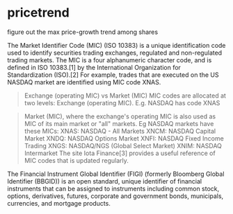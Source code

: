 # pricetrend
figure out the max price-growth trend among shares


The Market Identifier Code (MIC) (ISO 10383) is a unique identification code used to identify securities trading exchanges, regulated and non-regulated trading markets. The MIC is a four alphanumeric character code, and is defined in ISO 10383.[1] by the International Organization for Standardization (ISO).[2] For example, trades that are executed on the US NASDAQ market are identified using MIC code XNAS.

> Exchange (operating MIC) vs Market (MIC)
> MIC codes are allocated at two levels:
> Exchange (operating MIC). E.g. NASDAQ has code XNAS

> Market (MIC), where the exchange's operating MIC is also used as MIC of its main market or "all" markets. Eg NASDAQ markets have these MICs:
> XNAS: NASDAQ - All Markets
> XNCM: NASDAQ Capital Market
> XNDQ: NASDAQ Options Market
> XNFI: NASDAQ Fixed Income Trading
> XNGS: NASDAQ/NGS (Global Select Market)
> XNIM: NASDAQ Intermarket
> The site Iota Finance[3] provides a useful reference of MIC codes that is updated regularly.

The Financial Instrument Global Identifier (FIGI) (formerly Bloomberg Global Identifier (BBGID)) is an open standard, unique identifier of financial instruments that can be assigned to instruments including common stock, options, derivatives, futures, corporate and government bonds, municipals, currencies, and mortgage products.
